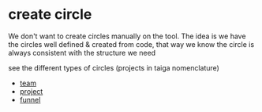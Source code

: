 # create circle

We don't want to create circles manually on the tool.
The idea is we have the circles well defined & created from code, that way we know the circle is always consistent with the structure we need

see the different types of circles (projects in taiga nomenclature)

- [team](team.md)
- [project](project.md)
- [funnel](funnel.md)

